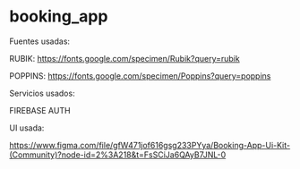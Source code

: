 # booking_app

Fuentes usadas:

RUBIK: https://fonts.google.com/specimen/Rubik?query=rubik

POPPINS: https://fonts.google.com/specimen/Poppins?query=poppins

Servicios usados:

FIREBASE AUTH

UI usada:

https://www.figma.com/file/gfW471jof616gsg233PYya/Booking-App-Ui-Kit-(Community)?node-id=2%3A218&t=FsSCiJa6QAyB7JNL-0
